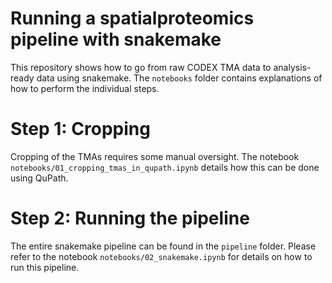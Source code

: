 # Running a spatialproteomics pipeline with snakemake
This repository shows how to go from raw CODEX TMA data to analysis-ready data using snakemake.
The `notebooks` folder contains explanations of how to perform the individual steps.

# Step 1: Cropping
Cropping of the TMAs requires some manual oversight. The notebook `notebooks/01_cropping_tmas_in_qupath.ipynb` details how this can be done using QuPath.

# Step 2: Running the pipeline
The entire snakemake pipeline can be found in the `pipeline` folder. Please refer to the notebook `notebooks/02_snakemake.ipynb` for details on how to run this pipeline.
